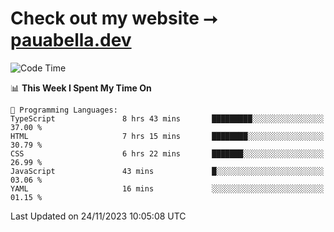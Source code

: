 # Check out my website ⭢ [pauabella.dev](https://pauabella.dev)

<!--START_SECTION:waka-->
![Code Time](http://img.shields.io/badge/Code%20Time-2%2C706%20hrs%2029%20mins-blue)

📊 **This Week I Spent My Time On** 

```text
💬 Programming Languages: 
TypeScript               8 hrs 43 mins       █████████░░░░░░░░░░░░░░░░   37.00 % 
HTML                     7 hrs 15 mins       ████████░░░░░░░░░░░░░░░░░   30.79 % 
CSS                      6 hrs 22 mins       ███████░░░░░░░░░░░░░░░░░░   26.99 % 
JavaScript               43 mins             █░░░░░░░░░░░░░░░░░░░░░░░░   03.06 % 
YAML                     16 mins             ░░░░░░░░░░░░░░░░░░░░░░░░░   01.15 % 
```


 Last Updated on 24/11/2023 10:05:08 UTC
<!--END_SECTION:waka-->
